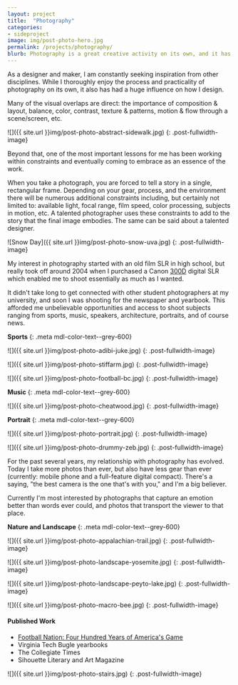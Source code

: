 ```yaml
---
layout: project
title:  "Photography"
categories: 
- sideproject
image: img/post-photo-hero.jpg
permalink: /projects/photography/
blurb: Photography is a great creative activity on its own, and it has also impacted how I approach design work.
---
```

As a designer and maker, I am constantly seeking inspiration from other disciplines. While I thoroughly enjoy the process and practicality  of photography on its own, it also has had a huge influence on how I design. 

Many of the visual overlaps are direct: the importance of composition & layout, balance, color, contrast, texture & patterns, motion & flow through a scene/screen, etc. 

![]({{ site.url }}img/post-photo-abstract-sidewalk.jpg)
{: .post-fullwidth-image}

Beyond that, one of the most important lessons for me has been working within constraints and eventually coming to embrace as an essence of the work. 

When you take a photograph, you are forced to tell a story in a single, rectangular frame. Depending on your gear, process, and the environment there will be numerous additional constraints including, but certainly not limited to: available light, focal range, film speed, color processing, subjects in motion, etc. A talented photographer uses these constraints to add to the story that the final image embodies.  The same can be said about a talented designer. 

![Snow Day]({{ site.url }}img/post-photo-snow-uva.jpg)
{: .post-fullwidth-image}

My interest in photography started with an old film SLR in high school, but really took off around 2004 when I purchased a Canon [300D](https://en.wikipedia.org/wiki/Canon_EOS_300D) digital SLR which enabled me to shoot essentially as much as I wanted.

It didn't take long to get connected with other student photographers at my university, and soon I was shooting for the newspaper and yearbook. This afforded me unbelievable opportunities and access to shoot subjects ranging from sports, music, speakers, architecture, portraits, and of course news. 

**Sports**
{: .meta mdl-color-text--grey-600}

![]({{ site.url }}img/post-photo-adibi-juke.jpg)
{: .post-fullwidth-image}

![]({{ site.url }}img/post-photo-stiffarm.jpg)
{: .post-fullwidth-image}

![]({{ site.url }}img/post-photo-football-bc.jpg)
{: .post-fullwidth-image}

**Music**
{: .meta mdl-color-text--grey-600}

![]({{ site.url }}img/post-photo-cheatwood.jpg)
{: .post-fullwidth-image}

**Portrait**
{: .meta mdl-color-text--grey-600}

![]({{ site.url }}img/post-photo-portrait.jpg)
{: .post-fullwidth-image}

![]({{ site.url }}img/post-photo-drummy-zeb.jpg)
{: .post-fullwidth-image}

For the past several years, my relationship with photography has evolved. Today I take more photos than ever, but also have less gear than ever (currently: mobile phone and a full-feature digital compact). There's a saying, "the best camera is the one that's with you," and I'm a big believer. 

Currently I'm most interested by photographs that capture an emotion better than words ever could, and photos that transport the viewer to that place.

**Nature and Landscape**
{: .meta mdl-color-text--grey-600}

![]({{ site.url }}img/post-photo-appalachian-trail.jpg)
{: .post-fullwidth-image}

![]({{ site.url }}img/post-photo-landscape-yosemite.jpg)
{: .post-fullwidth-image}

![]({{ site.url }}img/post-photo-landscape-peyto-lake.jpg)
{: .post-fullwidth-image}

![]({{ site.url }}img/post-photo-macro-bee.jpg)
{: .post-fullwidth-image}

#### Published Work

- [Football Nation: Four Hundred Years of America's Game](http://amzn.to/1SAtH7E)
- Virginia Tech Bugle yearbooks
- The Collegiate Times
- Sihouette Literary and Art Magazine

![]({{ site.url }}img/post-photo-stairs.jpg)
{: .post-fullwidth-image}
